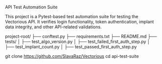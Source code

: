 API Test Automation Suite

This project is a Pytest-based test automation suite for testing the Vectorious API. It verifies login functionality, token authentication, implant data integrity, and other API-related validations.

project-root/
├── conftest.py
├── requirements.txt
├── README.md
├── tests/
│   ├── test_algo_version.py
│   ├── test_failed_first_auth_step.py
│   ├── test_implant_count.py
│   ├── test_passed_first_auth_step.py
















git clone https://github.com/SlavaRaz/Vectorious
cd api-test-suite

  
